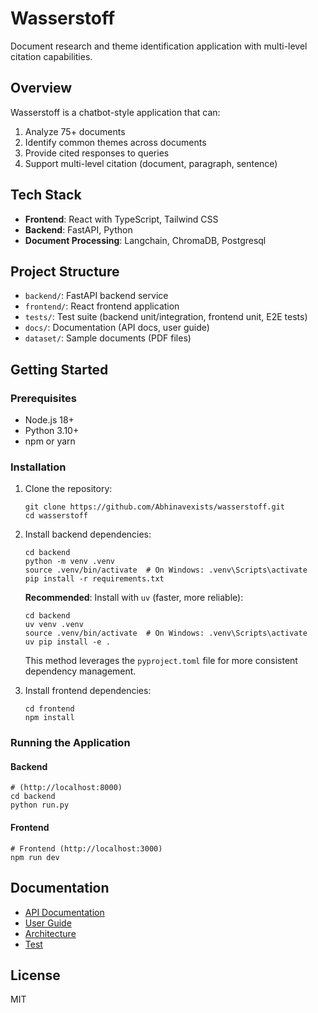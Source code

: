 # Wasserstoff

Document research and theme identification application with multi-level citation capabilities.

## Overview

Wasserstoff is a chatbot-style application that can:

1. Analyze 75+ documents
2. Identify common themes across documents
3. Provide cited responses to queries
4. Support multi-level citation (document, paragraph, sentence)

## Tech Stack

- **Frontend**: React with TypeScript, Tailwind CSS
- **Backend**: FastAPI, Python
- **Document Processing**: Langchain, ChromaDB, Postgresql

## Project Structure

- `backend/`: FastAPI backend service
- `frontend/`: React frontend application
- `tests/`: Test suite (backend unit/integration, frontend unit, E2E tests)
- `docs/`: Documentation (API docs, user guide)
- `dataset/`: Sample documents (PDF files)

## Getting Started

### Prerequisites

- Node.js 18+
- Python 3.10+
- npm or yarn

### Installation

1. Clone the repository:
   ```
   git clone https://github.com/Abhinavexists/wasserstoff.git
   cd wasserstoff
   ```

2. Install backend dependencies:
   ```
   cd backend
   python -m venv .venv
   source .venv/bin/activate  # On Windows: .venv\Scripts\activate
   pip install -r requirements.txt
   ```

   **Recommended**: Install with `uv` (faster, more reliable):
   ```
   cd backend
   uv venv .venv
   source .venv/bin/activate  # On Windows: .venv\Scripts\activate
   uv pip install -e .
   ```
   This method leverages the `pyproject.toml` file for more consistent dependency management.

3. Install frontend dependencies:
   ```
   cd frontend
   npm install
   ```
  
   
### Running the Application

#### Backend
```
# (http://localhost:8000)
cd backend 
python run.py
```

#### Frontend
```
# Frontend (http://localhost:3000)
npm run dev
```

## Documentation

- [API Documentation](docs/api.md)
- [User Guide](docs/user.md)
- [Architecture](docs/architecture.md)
- [Test](tests/test.md)

## License

MIT
